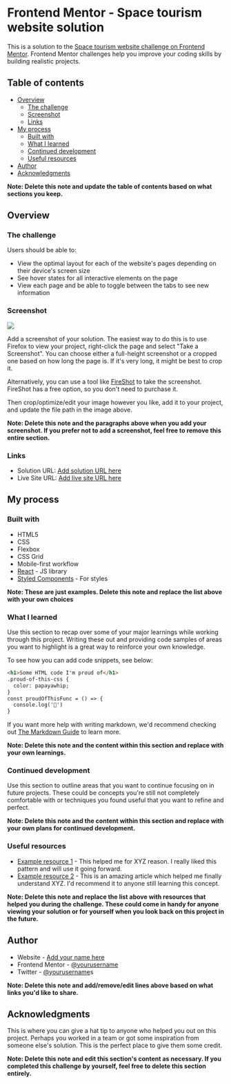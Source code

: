 # Frontend Mentor - Space tourism website solution

This is a solution to the [Space tourism website challenge on Frontend Mentor][1]. Frontend Mentor challenges help you improve your coding skills by building realistic projects. 

## Table of contents

- [Overview][2]
  - [The challenge][3]
  - [Screenshot][4]
  - [Links][5]
- [My process][6]
  - [Built with][7]
  - [What I learned][8]
  - [Continued development][9]
  - [Useful resources][10]
- [Author][11]
- [Acknowledgments][12]

**Note: Delete this note and update the table of contents based on what sections you keep.**

## Overview

### The challenge

Users should be able to:

- View the optimal layout for each of the website's pages depending on their device's screen size
- See hover states for all interactive elements on the page
- View each page and be able to toggle between the tabs to see new information

### Screenshot

![][image-1]

Add a screenshot of your solution. The easiest way to do this is to use Firefox to view your project, right-click the page and select "Take a Screenshot". You can choose either a full-height screenshot or a cropped one based on how long the page is. If it's very long, it might be best to crop it.

Alternatively, you can use a tool like [FireShot][13] to take the screenshot. FireShot has a free option, so you don't need to purchase it. 

Then crop/optimize/edit your image however you like, add it to your project, and update the file path in the image above.

**Note: Delete this note and the paragraphs above when you add your screenshot. If you prefer not to add a screenshot, feel free to remove this entire section.**

### Links

- Solution URL: [Add solution URL here][14]
- Live Site URL: [Add live site URL here][15]

## My process

### Built with

- HTML5
- CSS 
- Flexbox
- CSS Grid
- Mobile-first workflow
- [React][16] - JS library
- [Styled Components][18] - For styles

**Note: These are just examples. Delete this note and replace the list above with your own choices**

### What I learned

Use this section to recap over some of your major learnings while working through this project. Writing these out and providing code samples of areas you want to highlight is a great way to reinforce your own knowledge.

To see how you can add code snippets, see below:

```html
<h1>Some HTML code I'm proud of</h1>
.proud-of-this-css {
  color: papayawhip;
}
const proudOfThisFunc = () => {
  console.log('🎉')
}
```

If you want more help with writing markdown, we'd recommend checking out [The Markdown Guide][19] to learn more.

**Note: Delete this note and the content within this section and replace with your own learnings.**

### Continued development

Use this section to outline areas that you want to continue focusing on in future projects. These could be concepts you're still not completely comfortable with or techniques you found useful that you want to refine and perfect.

**Note: Delete this note and the content within this section and replace with your own plans for continued development.**

### Useful resources

- [Example resource 1][20] - This helped me for XYZ reason. I really liked this pattern and will use it going forward.
- [Example resource 2][21] - This is an amazing article which helped me finally understand XYZ. I'd recommend it to anyone still learning this concept.

**Note: Delete this note and replace the list above with resources that helped you during the challenge. These could come in handy for anyone viewing your solution or for yourself when you look back on this project in the future.**

## Author

- Website - [Add your name here][22]
- Frontend Mentor - [@yourusername][23]
- Twitter - [@yourusername][24]s

**Note: Delete this note and add/remove/edit lines above based on what links you'd like to share.**

## Acknowledgments

This is where you can give a hat tip to anyone who helped you out on this project. Perhaps you worked in a team or got some inspiration from someone else's solution. This is the perfect place to give them some credit.

**Note: Delete this note and edit this section's content as necessary. If you completed this challenge by yourself, feel free to delete this section entirely.**

[1]:	https://www.frontendmentor.io/challenges/space-tourism-multipage-website-gRWj1URZ3
[2]:	#overview
[3]:	#the-challenge
[4]:	#screenshot
[5]:	#links
[6]:	#my-process
[7]:	#built-with
[8]:	#what-i-learned
[9]:	#continued-development
[10]:	#useful-resources
[11]:	#author
[12]:	#acknowledgments
[13]:	https://getfireshot.com/
[14]:	https://your-solution-url.com
[15]:	https://your-live-site-url.com
[16]:	https://reactjs.org/
[17]:	https://nextjs.org/
[18]:	https://styled-components.com/
[19]:	https://www.markdownguide.org/
[20]:	https://www.example.com
[21]:	https://www.example.com
[22]:	https://www.your-site.com
[23]:	https://www.frontendmentor.io/profile/yourusername
[24]:	https://www.twitter.com/yourusername

[image-1]:	./screenshot.jpg
